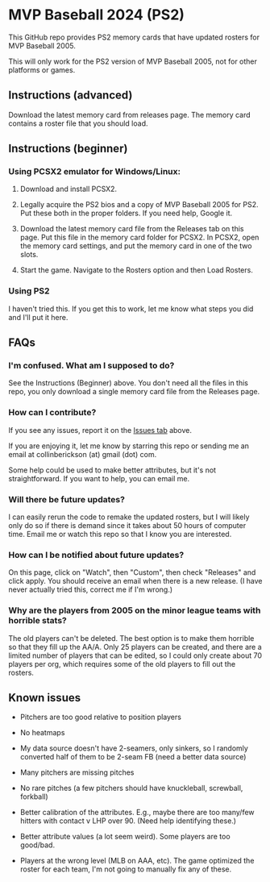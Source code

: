 
# MVP Baseball 2024 (PS2)

<!-- badges: start -->
<!-- badges: end -->

This GitHub repo provides PS2 memory cards that have updated rosters
for MVP Baseball 2005.

This will only work for the PS2 version of MVP Baseball 2005, not for other
platforms or games.

## Instructions (advanced)

Download the latest memory card from releases page.
The memory card contains a roster file that you should load.

## Instructions (beginner)

### Using PCSX2 emulator for Windows/Linux:

1. Download and install PCSX2.

2. Legally acquire the PS2 bios and a copy of MVP Baseball 2005 for PS2.
Put these both in the proper folders. If you need help, Google it.

3. Download the latest memory card file from the Releases tab on this page.
Put this file in the memory card folder for PCSX2. In PCSX2, open the memory
card settings, and put the memory card in one of the two slots.

4. Start the game. Navigate to the Rosters option and then Load Rosters.

### Using PS2

I haven't tried this. If you get this to work, let me know what steps you
did and I'll put it here.

## FAQs

### I'm confused. What am I supposed to do?

See the Instructions (Beginner) above. You don't need all the files in this
repo, you only download a single memory card file from the Releases page.

### How can I contribute?

If you see any issues, report it on the
[Issues tab](https://github.com/CollinErickson/MVP2005/issues)
above.

If you are enjoying it, let me know by starring this repo or sending me an 
email at collinberickson (at) gmail (dot) com.

Some help could be used to make better attributes, but it's not straightforward.
If you want to help, you can email me.

### Will there be future updates?

I can easily rerun the code to remake the updated rosters, but I will likely
only do so if there is demand since it takes about 50 hours of computer time.
Email me or watch this repo so that I know
you are interested.

### How can I be notified about future updates?

On this page, click on "Watch", then "Custom", then check "Releases" and 
click apply. You should receive an email when there is a new release.
(I have never actually tried this, correct me if I'm wrong.)

### Why are the players from 2005 on the minor league teams with horrible stats?

The old players can't be deleted. The best option is to make them horrible
so that they fill up the AA/A. Only 25 players can be created, and there are a
limited number of players that can be edited, so I could only create about 70
players per org, which requires some of the old players to fill out the rosters.


## Known issues

* Pitchers are too good relative to position players

* No heatmaps

* My data source doesn't have 2-seamers, only sinkers, so I randomly converted
half of them to be 2-seam FB (need a better data source)

* Many pitchers are missing pitches

* No rare pitches (a few pitchers should have knuckleball, screwball, forkball)

* Better calibration of the attributes. E.g., maybe there are too many/few
hitters with contact v LHP over 90. (Need help identifying these.)

* Better attribute values (a lot seem weird). Some players are too good/bad.

* Players at the wrong level (MLB on AAA, etc). The game optimized the roster
for each team, I'm not going to manually fix any of these.
